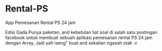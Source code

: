 # Rental-PS
App Pemesanan Rental PS 24 jam

Edisi Gada Punya paketan, and kebetulan liat soal di salah satu postingan facebook untuk membuat sebuah aplikasi pemesanan rental PS 24 jam dengan Array,
Jadi yah iseng" buat and sekalian ngasah otak :v

